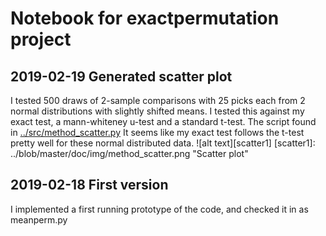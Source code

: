 # Notebook for exactpermutation project

## 2019-02-19 Generated scatter plot

I tested 500 draws of 2-sample comparisons with 25 picks each from 2 normal distributions with slightly
shifted means. I tested this against my exact test, a mann-whiteney u-test and a standard t-test. The script
found in
[../src/method_scatter.py](../blob/master/src/method_scatter.py)
It seems like my exact test follows the t-test pretty well for these normal distributed data.
![alt text][scatter1]
[scatter1]: ../blob/master/doc/img/method_scatter.png "Scatter plot"



## 2019-02-18 First version
I implemented a first running prototype of the code, and checked it in as meanperm.py
